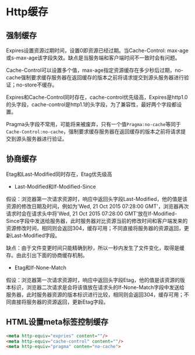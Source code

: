 # Http缓存

## 强制缓存

Expires设置资源过期时间，设置0即资源已经过期。当Cache-Control: max-age或s-max-age该字段失效。缺点是当服务端和客户端时间不一致时会有问题。

Cache-Control可以设置多个值，max-age指定资源缓存在多少秒后过期，no-cache强制要求缓存服务器在返回缓存的版本之前将请求提交到源头服务器进行验证；no-store不缓存。

Expires和Cache-Control同时存在，cache-control优先级高，Expires是http1.0的头字段，cache-control是http1.1的头字段，为了兼容性，最好两个字段都设置。

Pragma头字段不常用，可能将来被废弃，只有一个值`Pragma:no-cache`等同于`Cache-Control:no-cache`，强制要求缓存服务器在返回缓存的版本之前将请求提交到源头服务器进行验证。

## 协商缓存

Etag和Last-Modified同时存在，Etag优先级高

- Last-Modified和If-Modified-Since

假设：浏览器第一次请求资源时，响应中返回头字段Last-Modified，他的值是该资源的修改日期及时间，例如为'Wed, 21 Oct 2015 07:28:00 GMT'，浏览器再次请求时会在请求头中将'Wed, 21 Oct 2015 07:28:00 GMT'放在If-Modified-Since字段中发送给服务器，此时服务器对比资源当前的修改时间和客户端发来的资源修改时间，相同则会返回304，缓存可用；不同直接将服务器的资源返回，更新Last-Modified字段。

缺点：由于文件变更时间只能精确到秒，所以一秒内发生了文件变化，取得是缓存。由此引出下面的协商缓存机制。

- Etag和If-None-Match

假设：浏览器第一次请求资源时，响应中返回头字段Etag，他的值是该资源的版本标识，浏览器二次请求是会将该值放在请求头的If-None-Match字段中发送给服务器，此时服务器资源的版本标识进行比较，相同则会返回304，缓存可用；不同直接将服务器的资源返回，更新Etag字段。

## HTML设置meta标签控制缓存

```html
<meta http-equiv="expries" content=""/>
<meta http-equiv="cache-control" content=""/>
<meta http-equiv="pragma" conten="no-cache">
```